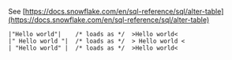 See [https://docs.snowflake.com/en/sql-reference/sql/alter-table](https://docs.snowflake.com/en/sql-reference/sql/alter-table)
```
|"Hello world"|    /* loads as */  >Hello world<
|" Hello world "|  /* loads as */  > Hello world <
| "Hello world" |  /* loads as */  >Hello world<
```

